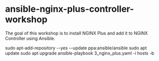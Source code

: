 # ansible-nginx-plus-controller-workshop

The goal of this workshop is to install NGINX Plus and add it to NGINX Controller using Ansible.

sudo apt-add-repository --yes --update ppa:ansible/ansible
sudo apt update
sudo apt upgrade
ansible-playbook 3_nginx_plus.yaml  -i hosts -b

